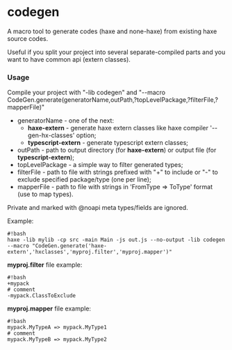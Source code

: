 # codegen #

A macro tool to generate codes (haxe and none-haxe) from existing haxe source codes.

Useful if you split your project into several separate-compiled parts and you want to have common api (extern classes).

### Usage ###
Compile your project with "-lib codegen" and "--macro CodeGen.generate(generatorName,outPath,?topLevelPackage,?filterFile,?mapperFile)"

 * generatorName - one of the next:
	 * **haxe-extern** - generate haxe extern classes like haxe compiler '--gen-hx-classes' option;
	 * **typescript-extern** - generate typescript extern classes;
 * outPath - path to output directory (for **haxe-extern**) or output file (for **typescript-extern**);
 * topLevelPackage - a simple way to filter generated types;
 * filterFile - path to file with strings prefixed with "+" to include or "-" to exclude specified package/type (one per line);
 * mapperFile - path to file with strings in 'FromType => ToType' format (use to map types).

Private and marked with @noapi meta types/fields are ignored.
 
Example:
```
#!bash
haxe -lib mylib -cp src -main Main -js out.js --no-output -lib codegen --macro "CodeGen.generate('haxe-extern','hxclasses','myproj.filter','myproj.mapper')" 
```

**myproj.filter** file example:
```
#!bash
+mypack
# comment
-mypack.ClassToExclude
```

**myproj.mapper** file example:
```
#!bash
mypack.MyTypeA => mypack.MyType1
# comment
mypack.MyTypeB => mypack.MyType2

```